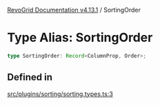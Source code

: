 [RevoGrid Documentation v4.13.1](README.md) / SortingOrder

# Type Alias: SortingOrder

```ts
type SortingOrder: Record<ColumnProp, Order>;
```

## Defined in

[src/plugins/sorting/sorting.types.ts:3](https://github.com/revolist/revogrid/blob/4ebc7221c475d12b7f731e54908af9eefb855c73/src/plugins/sorting/sorting.types.ts#L3)
